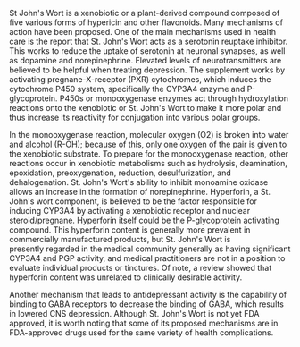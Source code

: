 St John's Wort is a xenobiotic or a plant-derived compound composed of five various forms of hypericin and other flavonoids. Many mechanisms of action have been proposed. One of the main mechanisms used in health care is the report that St. John's Wort acts as a serotonin reuptake inhibitor. This works to reduce the uptake of serotonin at neuronal synapses, as well as dopamine and norepinephrine. Elevated levels of neurotransmitters are believed to be helpful when treating depression. The supplement works by activating pregnane-X-receptor (PXR) cytochromes, which induces the cytochrome P450 system, specifically the CYP3A4 enzyme and P-glycoprotein. P450s or monooxygenase enzymes act through hydroxylation reactions onto the xenobiotic or St. John's Wort to make it more polar and thus increase its reactivity for conjugation into various polar groups.

In the monooxygenase reaction, molecular oxygen (O2) is broken into water and alcohol (R-OH); because of this, only one oxygen of the pair is given to the xenobiotic substrate. To prepare for the monooxygenase reaction, other reactions occur in xenobiotic metabolisms such as hydrolysis, deamination, epoxidation, preoxygenation, reduction, desulfurization, and dehalogenation. St. John's Wort's ability to inhibit monoamine oxidase allows an increase in the formation of norepinephrine. Hyperforin, a St. John's wort component, is believed to be the factor responsible for inducing CYP3A4 by activating a xenobiotic receptor and nuclear steroid/pregnane. Hyperforin itself could be the P-glycoprotein activating compound. This hyperforin content is generally more prevalent in commercially manufactured products, but St. John's Wort is presently regarded in the medical community generally as having significant CYP3A4 and PGP activity, and medical practitioners are not in a position to evaluate individual products or tinctures. Of note, a review showed that hyperforin content was unrelated to clinically desirable activity.

Another mechanism that leads to antidepressant activity is the capability of binding to GABA receptors to decrease the binding of GABA, which results in lowered CNS depression. Although St. John's Wort is not yet FDA approved, it is worth noting that some of its proposed mechanisms are in FDA-approved drugs used for the same variety of health complications.
